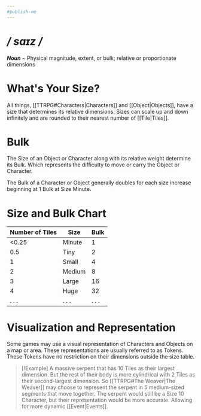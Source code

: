 ```yaml
---
#publish-me
---
```

# */ saɪz /*
***Noun*** ~ Physical magnitude, extent, or bulk; relative or proportionate dimensions
# What's Your Size?
All things, [[TTRPG#Characters|Characters]] and [[Object|Objects]], have a size that determines its relative dimensions.
Sizes can scale up and down infinitely and are rounded to their nearest number of [[Tile|Tiles]].
# Bulk
The Size of an Object or Character along with its relative weight determine its Bulk. Which represents the difficulty to move or carry the Object or Character.

The Bulk of a Character or Object generally doubles for each size increase beginning at 1 Bulk at Size Minute.
# Size and Bulk Chart

| Number of Tiles | Size   | Bulk  |
| --------------- | ------ | ----- |
| <0.25           | Minute | 1     |
| 0.5             | Tiny   | 2     |
| 1               | Small  | 4     |
| 2               | Medium | 8     |
| 3               | Large  | 16    |
| 4               | Huge   | 32    |
| . . .           | . . .  | . . . |
# Visualization and Representation
Some games may use a visual representation of Characters and Objects on a map or area. These representations are usually referred to as Tokens. These Tokens have no restriction on their dimensions outside the size table.

>[!Example]
>A massive serpent that has 10 Tiles as their largest dimension. But the rest of their body is more cylindrical with 2 Tiles as their second-largest dimension. 
>So [[TTRPG#The Weaver|The Weaver]] may choose to represent the serpent in 5 medium-sized segments that move together.
>The serpent would still be a Size 10 Character, but their representation would be more accurate. Allowing for more dynamic [[Event|Events]].